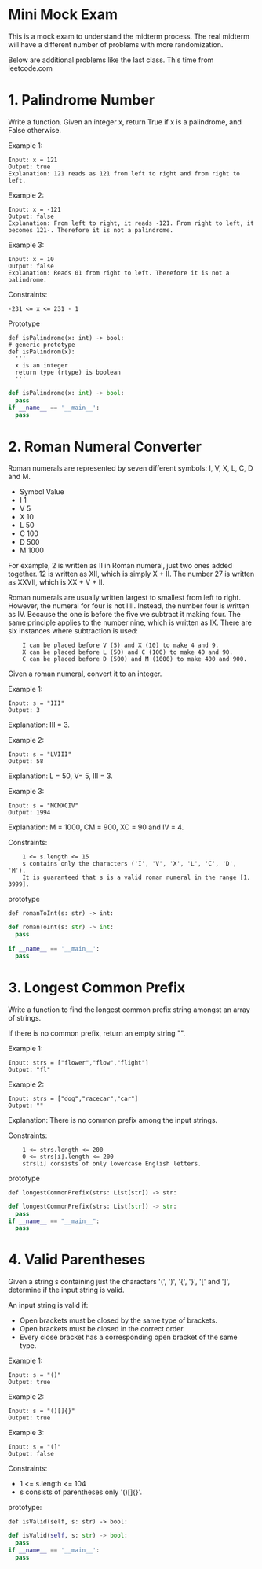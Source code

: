 # Mini Mock Exam
This is a mock exam to understand the midterm process. The real midterm will have a different number of problems with more randomization.

Below are additional problems like the last class. This time from leetcode.com


# 1. Palindrome Number
Write a function.
Given an integer x, return True if x is a palindrome, and False otherwise.


Example 1:
```
Input: x = 121
Output: true
Explanation: 121 reads as 121 from left to right and from right to left.
```
Example 2:
```
Input: x = -121
Output: false
Explanation: From left to right, it reads -121. From right to left, it becomes 121-. Therefore it is not a palindrome.
```
Example 3:
```
Input: x = 10
Output: false
Explanation: Reads 01 from right to left. Therefore it is not a palindrome.
```


Constraints:
```
-231 <= x <= 231 - 1
```

Prototype
```
def isPalindrome(x: int) -> bool:
# generic prototype
def isPalindrom(x):
  '''
  x is an integer
  return type (rtype) is boolean
  '''
```


```python
def isPalindrome(x: int) -> bool:
  pass
if __name__ == '__main__':
  pass
```

# 2. Roman Numeral Converter
Roman numerals are represented by seven different symbols: I, V, X, L, C, D and M.

* Symbol       Value
* I             1
* V             5
* X             10
* L             50
* C             100
* D             500
* M             1000


For example, 2 is written as II in Roman numeral, just two ones added together. 12 is written as XII, which is simply X + II. The number 27 is written as XXVII, which is XX + V + II.

Roman numerals are usually written largest to smallest from left to right. However, the numeral for four is not IIII. Instead, the number four is written as IV. Because the one is before the five we subtract it making four. The same principle applies to the number nine, which is written as IX. There are six instances where subtraction is used:
```
    I can be placed before V (5) and X (10) to make 4 and 9.
    X can be placed before L (50) and C (100) to make 40 and 90.
    C can be placed before D (500) and M (1000) to make 400 and 900.
```
Given a roman numeral, convert it to an integer.



Example 1:
```
Input: s = "III"
Output: 3
```
Explanation: III = 3.


Example 2:
```
Input: s = "LVIII"
Output: 58
```
Explanation: L = 50, V= 5, III = 3.


Example 3:
```
Input: s = "MCMXCIV"
Output: 1994
```
Explanation: M = 1000, CM = 900, XC = 90 and IV = 4.


Constraints:
```
    1 <= s.length <= 15
    s contains only the characters ('I', 'V', 'X', 'L', 'C', 'D', 'M').
    It is guaranteed that s is a valid roman numeral in the range [1, 3999].
```

prototype
```
def romanToInt(s: str) -> int:

```


```python
def romanToInt(s: str) -> int:
  pass

if __name__ == '__main__':
  pass
```

# 3. Longest Common Prefix
Write a function to find the longest common prefix string amongst an array of strings.

If there is no common prefix, return an empty string "".



Example 1:
```
Input: strs = ["flower","flow","flight"]
Output: "fl"
```
Example 2:
```
Input: strs = ["dog","racecar","car"]
Output: ""
```
Explanation: There is no common prefix among the input strings.


Constraints:
```
    1 <= strs.length <= 200
    0 <= strs[i].length <= 200
    strs[i] consists of only lowercase English letters.
```

prototype
```
def longestCommonPrefix(strs: List[str]) -> str:
```



```python
def longestCommonPrefix(strs: List[str]) -> str:
  pass
if __name__ == "__main__":
  pass

```

# 4. Valid Parentheses
Given a string s containing just the characters '(', ')', '{', '}', '[' and ']', determine if the input string is valid.

An input string is valid if:

* Open brackets must be closed by the same type of brackets.
* Open brackets must be closed in the correct order.
* Every close bracket has a corresponding open bracket of the same type.



Example 1:
```
Input: s = "()"
Output: true
```

Example 2:
```
Input: s = "()[]{}"
Output: true
```

Example 3:
```
Input: s = "(]"
Output: false
```


Constraints:

* 1 <= s.length <= 104
* s consists of parentheses only '()[]{}'.

prototype:
```
def isValid(self, s: str) -> bool:
```


```python
def isValid(self, s: str) -> bool:
  pass
if __name__ == '__main__':
  pass

```


```python

```
